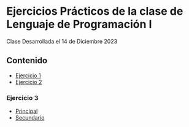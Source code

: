 # Ejercicios Prácticos de la clase de Lenguaje de Programación I

Clase Desarrollada el 14 de Diciembre 2023

## Contenido

- [Ejercicio 1](Persona.java)
- [Ejercicio 2](Sueldo.java) 
### Ejercicio 3
- [Principal](Banco.java)   
- [Secundario](Cliente.java)
